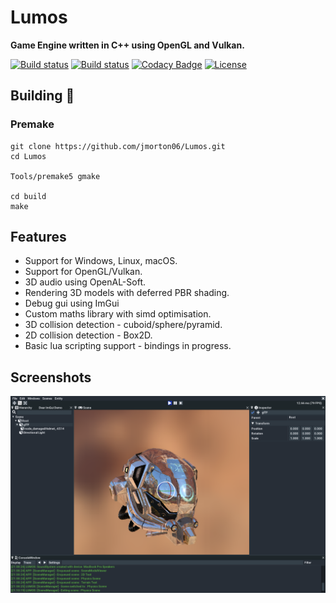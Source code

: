 # Lumos

**Game Engine written in C++ using OpenGL and Vulkan.**

[![Build status](https://img.shields.io/appveyor/ci/jmorton06/Lumos.svg?style=flat-square&label=Windows)](https://ci.appveyor.com/project/jmorton06/Lumos) [![Build status]( https://img.shields.io/travis/jmorton06/Lumos.svg?style=flat-square&label=Linux%20macOS)](https://travis-ci.org/jmorton06/Lumos)
[![Codacy Badge](https://img.shields.io/codacy/grade/87b98e66b49044e2b98508c050705dcf.svg?style=flat-square)](https://www.codacy.com/app/jmorton06/Lumos?utm_source=github.com&amp;utm_medium=referral&amp;utm_content=jmorton06/Lumos&amp;utm_campaign=Badge_Grade)
[![License](http://img.shields.io/:license-mit-blue.svg?style=flat-square)](http://doge.mit-license.org)

## Building  🔨
 
### Premake
```
git clone https://github.com/jmorton06/Lumos.git
cd Lumos

Tools/premake5 gmake

cd build
make
```

## Features

* Support for Windows, Linux, macOS.
* Support for OpenGL/Vulkan.
* 3D audio using OpenAL-Soft.
* Rendering 3D models with deferred PBR shading.
* Debug gui using ImGui
* Custom maths library with simd optimisation.
* 3D collision detection - cuboid/sphere/pyramid.
* 2D collision detection - Box2D.
* Basic lua scripting support - bindings in progress.

## Screenshots

![Lumos](/Resources/Screenshot-1610.png?raw=true)

